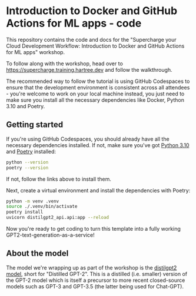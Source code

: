 # Introduction to Docker and GitHub Actions for ML apps - code

This repository contains the code and docs for the "Supercharge your Cloud Development Workflow: Introduction to Docker and GitHub Actions for ML apps" workshop.

To follow along with the workshop, head over to https://supercharge.training.hartree.dev and follow the walkthrough.

The recommended way to follow the tutorial is using GitHub Codespaces to ensure that the development environment is consistent across all attendees - you're welcome to work on your local machine instead, you just need to make sure you install all the necessary dependencies like Docker, Python 3.10 and Poetry.

## Getting started

If you're using GitHub Codespaces, you should already have all the necessary dependencies installed. If not, make sure you've got [Python 3.10](https://www.python.org/downloads/) and [Poetry](https://python-poetry.org/docs/#installation) installed:

```bash
python --version
poetry --version
```

If not, follow the links above to install them.

Next, create a virtual environment and install the dependencies with Poetry:

```bash
python -m venv .venv
source ./.venv/bin/activate
poetry install
uvicorn distilgpt2_api.api:app --reload

```

Now you're ready to get coding to turn this template into a fully working GPT2-text-generation-as-a-service!

## About the model

The model we're wrapping up as part of the workshop is the [distilgpt2 model](https://huggingface.co/distilgpt2), short for "Distilled GPT-2". This is a distilled (i.e. smaller) version of the GPT-2 model which is itself a precursor to more recent closed-source models such as GPT-3 and GPT-3.5 (the latter being used for Chat-GPT).
